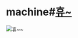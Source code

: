 # machine#[휴~](https://www.youtube.com/watch?v=WB85ypHlXcg)

![휴~~](                       http://kempia.kemco.or.kr/efficiency_system/grade_mark/system.asp                       )
